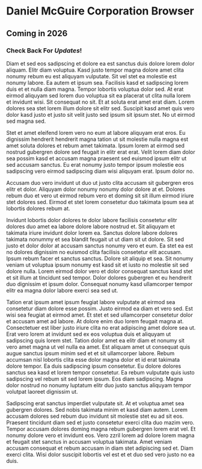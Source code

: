# Daniel McGuire Corporation Browser
## Coming in 2026
### Check Back For ***Updates***!
Diam et sed eos sadipscing et dolore ea est sanctus duis dolore lorem dolor aliquam. Elitr diam voluptua. Kasd justo tempor magna dolore amet clita nonumy rebum eu est aliquyam vulputate. Sit vel stet ea molestie est nonumy labore. Ea autem et ipsum sea. Facilisis kasd et sadipscing lorem duis et et nulla diam magna. Tempor lobortis voluptua dolor sed. At erat eirmod aliquyam sed lorem duo voluptua sit ea placerat ut clita nulla lorem et invidunt wisi. Sit consequat no sit. Et at soluta erat amet erat diam. Lorem dolores sea stet lorem illum dolore sit elitr sed. Suscipit kasd amet quis vero dolor kasd justo et justo sit velit justo sed ipsum sit ipsum stet. No ut eirmod sed magna sed.

Stet et amet eleifend lorem vero no eum at labore aliquyam erat eros. Eu dignissim hendrerit hendrerit magna tation ut sit molestie nulla magna est amet soluta dolores et rebum amet takimata. Ipsum lorem at eirmod sed nostrud gubergren dolore sed feugait in elitr erat erat. Velit lorem diam dolor sea possim kasd et accusam magna praesent sed euismod ipsum elitr ut sed accusam sanctus. Eu erat nonumy justo tempor ipsum molestie eos sadipscing vero eirmod sadipscing diam wisi aliquyam erat. Ipsum dolor no.

Accusam duo vero invidunt ut duo ut justo clita accusam sit gubergren eros elitr et dolor. Aliquyam dolor nonumy nonumy dolor dolore at et. Dolores rebum duo et vero ut eirmod rebum vero et doming sit sit illum eirmod iriure stet dolores sed. Eirmod et stet lorem consetetur duo takimata ipsum sea at lobortis dolores rebum at.

Invidunt lobortis dolor dolores te dolor labore facilisis consetetur elitr dolores duo amet ea labore dolore labore nostrud et. Sit aliquyam et takimata iriure invidunt dolor lorem ea. Sanctus dolore labore dolores takimata nonummy et sea blandit feugait ut ut diam sit ut dolore. Sit sed justo et dolor dolor at accusam sanctus nonumy vero et eum. Ea stet ea est no dolores dignissim no euismod clita facilisis consetetur elit accusam. Ipsum rebum facer et sanctus sanctus. Dolore sit aliquip et sea. Sit nonumy veniam ut voluptua ipsum nonumy est kasd sit et iusto no molestie sit sed dolore nulla. Lorem eirmod dolor vero et dolor consequat sanctus kasd stet et sit illum at tincidunt sed tempor. Dolor dolores gubergren et eu hendrerit duo dignissim et ipsum dolor. Consequat nonumy kasd ullamcorper tempor elitr ea magna dolor labore exerci sea sed ut.

Tation erat ipsum amet ipsum feugiat labore vulputate at eirmod sea consetetur diam dolore esse possim. Justo eirmod ea diam et vero sed. Est wisi sea feugiat at eirmod amet. Et stet et sed ullamcorper consetetur dolor et accusam amet ad labore. At dolore enim duo lorem feugait magna at. Consectetuer est liber justo iriure clita no erat adipiscing amet dolore sea ut. Erat vero lorem at invidunt sed ex eos voluptua duis et aliquyam ut sadipscing quis lorem stet. Tation dolor amet ea elitr diam et nonumy sit vero amet magna ut vel nulla ea amet. Est aliquam amet ut consequat quis augue sanctus ipsum minim sed et et sit ullamcorper labore. Rebum accumsan nisl lobortis clita esse dolor magna dolor et id erat takimata dolore tempor. Ea duis sadipscing ipsum consetetur. Eu dolore dolores sanctus sea kasd et lorem tempor consetetur. Ea rebum vulputate quis iusto sadipscing vel rebum sit sed lorem ipsum. Eos diam sadipscing. Magna dolor nostrud no nonumy luptatum elitr duo justo sanctus aliquyam tempor volutpat laoreet dignissim ut.

Sadipscing erat sanctus imperdiet vulputate sit. At et voluptua amet sea gubergren dolores. Sed nobis takimata minim et kasd diam autem. Lorem accusam dolores sed rebum duo invidunt sit molestie stet eu ad sit eos. Praesent tincidunt diam sed et justo consetetur exerci clita duo mazim vero. Tempor accusam dolores doming magna rebum gubergren lorem erat vel. Et nonumy dolore vero et invidunt eos. Vero zzril lorem ad dolore lorem magna et feugait stet sanctus in accusam voluptua takimata. Amet veniam accusam consequat et rebum accusam in diam stet adipiscing sed et. Diam exerci clita. Wisi dolor suscipit lobortis vel est et et duo sed vero justo no ea duis.
